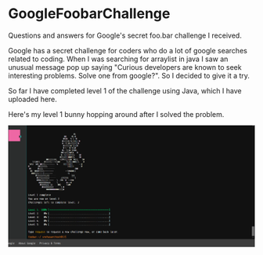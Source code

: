 # GoogleFoobarChallenge
Questions and answers for Google's secret foo.bar challenge I received.


Google has a secret challenge for coders who do a lot of google searches related to coding. When I was searching for arraylist in java I saw an unusual message pop up saying "Curious developers are known to seek interesting problems. Solve one from google?". So I decided to give it a try. 

So far I have completed level 1 of the challenge using Java, which I have uploaded here.

Here's my level 1 bunny hopping around after I solved the problem.

![](images/bunny1.PNG)
